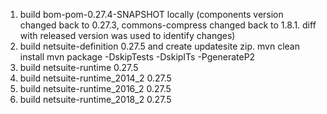 1. build bom-pom-0.27.4-SNAPSHOT locally (components version changed back to 0.27.3, commons-compress changed back to 1.8.1. diff with released version was used to identify changes)
2. build netsuite-definition 0.27.5 and create updatesite zip.
mvn clean install
mvn package -DskipTests -DskipITs -PgenerateP2
3. build netsuite-runtime 0.27.5
4. build netsuite-runtime_2014_2 0.27.5
5. build netsuite-runtime_2016_2 0.27.5
6. build netsuite-runtime_2018_2 0.27.5
